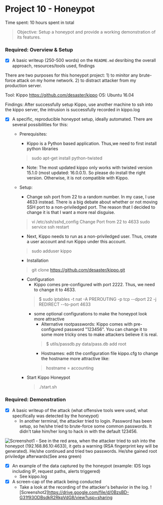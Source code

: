 # Project 10 - Honeypot

Time spent: 10 hours spent in total

> Objective: Setup a honeypot and provide a working demonstration of its features.

### Required: Overview & Setup

- [x] A basic writeup (250-500 words) on the `README.md` desribing the overall approach, resources/tools used, findings

There are two purposes for this honeypot project: 1) to minitor any brute-force attack on my home network. 2) to distract attacker from my production server. 

Tool: Kippo https://github.com/desaster/kippo
OS: Ubuntu 16.04

Findings:
After successfully setup Kippo, use another machine to ssh into the kippo server, the intrusion is successfully recorded in kippo.log

- [x] A specific, reproducible honeypot setup, ideally automated. There are several possibilities for this: 

	- Prerequisites: 

		- Kippo is a Python based application. Thus,we need to first install python libraries
		> sudo apt-get install python-twisted 
		- Note: The most updated kippo only works with twisted version 15.1.0 (most updated: 16.0.0.1). So please do install the right version. Otherwise, it is not compatible with Kippo. 

	- Setup:

		- Change ssh port from 22 to a random number. In my case, I use 4633 instead. There is a big debate about whether or not moving SSH port to a non-priviledged port. The reason that I decided to change it is that I want a more real disguise. 
		> vi /etc/ssh/sshd_config 
		Change Port from 22 to 4633
		> sudo service ssh restart

		- Next, Kippo needs to run as a non-priviledged user. Thus, create a user account and run Kippo under this account. 
		> sudo adduser kippo

		- Installation
		> git clone https://github.com/desaster/kippo.git
		
		- Configuration
			- Kippo comes pre-configured with port 2222. Thus, we need to change it to 4633. 
			> $ sudo iptables -t nat -A PREROUTING -p tcp --dport 22 -j REDIRECT --to-port 4633
			- some optional configurations to make the honeypot look more attractive
				- Alternative rootpasswords: Kippo comes with pre-configured password "123456". You can change it to some more tricky ones to make attackers believe it is real. 
				> $ utils/passdb.py data/pass.db add root
				- Hostnames: edit the configuration file kippo.cfg to change the hostname more attractive like: 
				> hostname = accounting
		- Start Kippo Honeypot
			> ./start.sh


### Required: Demonstration

- [x] A basic writeup of the attack (what offensive tools were used, what specifically was detected by the honeypot)
	- In another terminal, the attacker tried to login. Password has been setup, so he/she tried to brute-force some common passwords. It didn't take him/her long to hack in with the default 123456. 

![Screenshot1](https://drive.google.com/file/d/0BzsBD-G31f93SDVYb2NzZy03enc/view?usp=sharing)
	- See in the red area, when the attacker tried to ssh into the honeypot (192.168.86.10:4633), it gets a warning (RSA fingerprint key will be generated). He/she continued and tried two passwords. He/she gained root priviledge afterwards(See area green)
- [x] An example of the data captured by the honeypot (example: IDS logs including IP, request paths, alerts triggered)
	- See kippo.log
- [x] A screen-cap of the attack being conducted
	- Take a look at the recording of the attacker's behavior in the log. 
	![Screenshot2]https://drive.google.com/file/d/0BzsBD-G31f93ODBsdkR2RkpVdG8/view?usp=sharing
    
